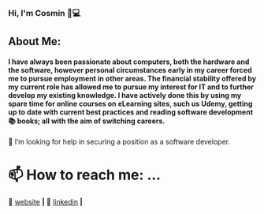 ### Hi, I'm Cosmin 👋💻

<!--
**cosminsoy/cosminsoy** is a ✨ _special_ ✨ repository because its `README.md` (this file) appears on your GitHub profile.

Here are some ideas to get you started:

- 🔭 I’m currently working on ...
- 🌱 I’m currently learning ...
- 👯 I’m looking to collaborate on ...
- 🤔 I’m looking for help with ...
- 💬 Ask me about ...
- 📫 How to reach me: ...
- 😄 Pronouns: ...
- ⚡ Fun fact: ...
-->

## About Me:
#### I have always been passionate about computers, both the hardware and the software, however personal circumstances early in my career forced me to pursue employment in other areas. The financial stability offered by my current role has allowed me to pursue my interest for IT and to further develop my existing knowledge. I have actively done this by using my spare time for online courses on eLearning sites, such us Udemy, getting up to date with current best practices and reading software development 📚 books; all with the aim of switching careers.

🤔 I’m looking for help in securing a position as a software developer.

# 📫 How to reach me: ...
🏡 [website][website] **|**
👔 [linkedin][linkedin] **|**

[website]: http://cosmingherghe.dev
[linkedin]: https://www.linkedin.com/in/cosmingherghe
